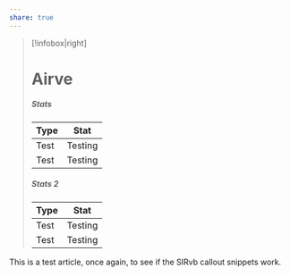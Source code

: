 ```yaml
---
share: true
---
```

> [!infobox|right]
> # Airve
> ##### Stats
> | Type |  Stat |
> | ---- | ---- |
> | Test | Testing |
> | Test | Testing |
> 
> ##### Stats 2
> | Type | Stat |
> | ---- | ---- |
> | Test | Testing |
> | Test | Testing |

This is a test article, once again, to see if the SIRvb callout snippets work.

